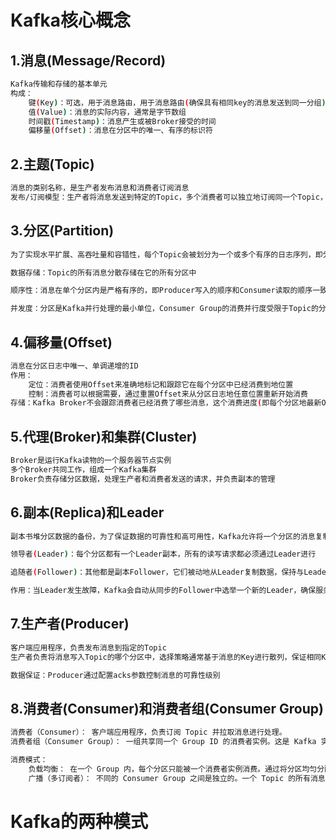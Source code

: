 # Kafka核心概念

## 1.消息(Message/Record)

```bash
Kafka传输和存储的基本单元
构成：
	键(Key)：可选，用于消息路由，用于消息路由(确保具有相同key的消息发送到同一分组)和数据压缩
	值(Value)：消息的实际内容，通常是字节数组
	时间戳(Timestamp)：消息产生或被Broker接受的时间
	偏移量(Offset)：消息在分区中的唯一、有序的标识符
```

## 2.主题(Topic)

```bash
消息的类别名称，是生产者发布消息和消费者订阅消息
发布/订阅模型：生产者将消息发送到特定的Topic，多个消费者可以独立地订阅同一个Topic，互不影响
```

## 3.分区(Partition)

```bash
为了实现水平扩展、高吞吐量和容错性，每个Topic会被划分为一个或多个有序的日志序列，即分区

数据存储：Topic的所有消息分散存储在它的所有分区中

顺序性：消息在单个分区内是严格有序的，即Producer写入的顺序和Consumer读取的顺序一致，但Topic整体而言是无需的

并发度：分区是Kafka并行处理的最小单位，Consumer Group的消费并行度受限于Topic的分区数
```

## 4.偏移量(Offset)

```bash
消息在分区日志中唯一、单调递增的ID
作用：
	定位：消费者使用Offset来准确地标记和跟踪它在每个分区中已经消费到地位置
	控制：消费者可以根据需要，通过重置Offset来从分区日志地任意位置重新开始消费
存储：Kafka Broker不会跟踪消费者已经消费了哪些消息，这个消费进度(即每个分区地最新Offset)是由消费者自己维护并提交给Kafka内部地Topic存储的
```

## 5.代理(Broker)和集群(Cluster)

```bash
Broker是运行Kafka读物的一个服务器节点实例
多个Broker共同工作，组成一个Kafka集群
Broker负责存储分区数据，处理生产者和消费者发送的请求，并负责副本的管理
```

## 6.副本(Replica)和Leader

```bash
副本书堆分区数据的备份，为了保证数据的可靠性和高可用性，Kafka允许将一个分区的消息复制到多个Broker上

领导者(Leader)：每个分区都有一个Leader副本，所有的读写请求都必须通过Leader进行

追随者(Follower)：其他都是副本Follower，它们被动地从Leader复制数据，保持与Leader的同步

作用：当Leader发生故障，Kafka会自动从同步的Follower中选举一个新的Leader，确保服务不中断
```

## 7.生产者(Producer)

```bash
客户端应用程序，负责发布消息到指定的Topic
生产者负责将消息写入Topic的哪个分区中，选择策略通常基于消息的Key进行散列，保证相同Key的消息在同一分区，或者采用轮询的方式

数据保证：Producer通过配置acks参数控制消息的可靠性级别
```

## 8.消费者(Consumer)和消费者组(Consumer Group)

```bash
消费者（Consumer）： 客户端应用程序，负责订阅 Topic 并拉取消息进行处理。
消费者组（Consumer Group）： 一组共享同一个 Group ID 的消费者实例。这是 Kafka 实现可伸缩消费和负载均衡的核心机制。

消费模式：
    负载均衡： 在一个 Group 内，每个分区只能被一个消费者实例消费。通过将分区均匀分配给 Group 内的消费者，实现了消息的并行处理和负载均衡。
    广播（多订阅者）： 不同的 Consumer Group 之间是独立的。一个 Topic 的所有消息可以被多个不同的 Consumer Group 独立且完整地消费（类似于传统发布/订阅模式）
```



# Kafka的两种模式

